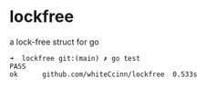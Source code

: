 # lockfree
a lock-free struct for go

```
➜  lockfree git:(main) ✗ go test
PASS
ok  	github.com/whiteCcinn/lockfree	0.533s
```
